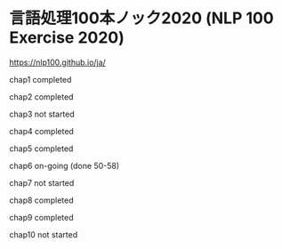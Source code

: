 # 言語処理100本ノック2020 (NLP 100 Exercise 2020)

https://nlp100.github.io/ja/

chap1  completed

chap2  completed

chap3  not started

chap4  completed

chap5  completed

chap6  on-going (done 50-58)

chap7  not started

chap8  completed

chap9  completed

chap10 not started
